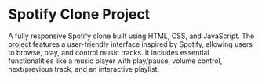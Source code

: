 # Spotify Clone Project
A fully responsive Spotify clone built using HTML, CSS, and JavaScript. The project features a user-friendly interface inspired by Spotify, allowing users to browse, play, and control music tracks. It includes essential functionalities like a music player with play/pause, volume control, next/previous track, and an interactive playlist.
